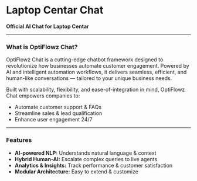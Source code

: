 # Laptop Centar Chat

**Official AI Chat for Laptop Centar**

---

### What is OptiFlowz Chat?

OptiFlowz Chat is a cutting-edge chatbot framework designed to revolutionize how businesses automate customer engagement. Powered by AI and intelligent automation workflows, it delivers seamless, efficient, and human-like conversations — tailored to your unique business needs.

Built with scalability, flexibility, and ease-of-integration in mind, OptiFlowz Chat empowers companies to:

- Automate customer support & FAQs
- Streamline sales & lead qualification
- Enhance user engagement 24/7

---

### Features

- **AI-powered NLP:** Understands natural language & context
- **Hybrid Human-AI:** Escalate complex queries to live agents
- **Analytics & Insights:** Track performance & customer satisfaction
- **Modular Architecture:** Easy to extend & customize